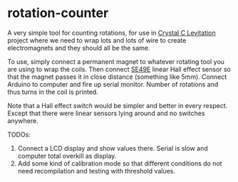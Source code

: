 rotation-counter
====================

A very simple tool for counting rotations, for use in 
[Crystal C Levitation][ccl] project where we need to wrap lots and lots of wire
to create electromagnets and they should all be the same.

[ccl]: http://github.com/oturpe/crystal-c-levitation

To use, simply connect a permanent magnet to whatever rotating tool you are
using to wrap the coils. Then connect [SE49E][se49e] linear Hall effect sensor so that
the magnet passes it in close distance (something like 5mm). Connect Arduino
to computer and fire up serial monitor. Number of rotations and thus turns in
the coil is printed.

[se49e]: http://sensing.honeywell.com/honeywell-sensing-ss39et-ss49e-ss59et-product-sheet-005850-3-en.pdf

Note that a Hall effect _switch_ would be simpler and better in every respect.
Except that there were linear sensors lying around and no switches anywhere.  

TODOs:

1. Connect a LCD display and show values there. Serial is slow and computer
total overkill as display.
2. Add some kind of calibration mode so that different conditions do not
need recompilation and testing with threshold values.
